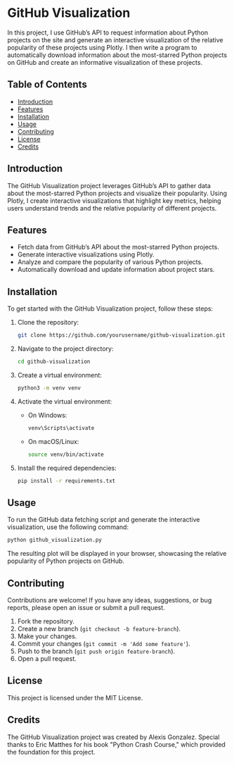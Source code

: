 # GitHub Visualization

In this project, I use GitHub’s API to request information about Python projects on the site and generate an interactive visualization of the relative popularity of these projects using Plotly. I then write a program to automatically download information about the most-starred Python projects on GitHub and create an informative visualization of these projects.

## Table of Contents

- [Introduction](#introduction)
- [Features](#features)
- [Installation](#installation)
- [Usage](#usage)
- [Contributing](#contributing)
- [License](#license)
- [Credits](#credits)

## Introduction

The GitHub Visualization project leverages GitHub’s API to gather data about the most-starred Python projects and visualize their popularity. Using Plotly, I create interactive visualizations that highlight key metrics, helping users understand trends and the relative popularity of different projects.

## Features

- Fetch data from GitHub’s API about the most-starred Python projects.
- Generate interactive visualizations using Plotly.
- Analyze and compare the popularity of various Python projects.
- Automatically download and update information about project stars.

## Installation

To get started with the GitHub Visualization project, follow these steps:

1. Clone the repository:

   ```bash
   git clone https://github.com/yourusername/github-visualization.git
   ```

2. Navigate to the project directory:

   ```bash
   cd github-visualization
   ```

3. Create a virtual environment:

   ```bash
   python3 -m venv venv
   ```

4. Activate the virtual environment:

   - On Windows:

     ```bash
     venv\Scripts\activate
     ```

   - On macOS/Linux:
     ```bash
     source venv/bin/activate
     ```

5. Install the required dependencies:
   ```bash
   pip install -r requirements.txt
   ```

## Usage

To run the GitHub data fetching script and generate the interactive visualization, use the following command:

```bash
python github_visualization.py
```

The resulting plot will be displayed in your browser, showcasing the relative popularity of Python projects on GitHub.

## Contributing

Contributions are welcome! If you have any ideas, suggestions, or bug reports, please open an issue or submit a pull request.

1. Fork the repository.
2. Create a new branch (`git checkout -b feature-branch`).
3. Make your changes.
4. Commit your changes (`git commit -m 'Add some feature'`).
5. Push to the branch (`git push origin feature-branch`).
6. Open a pull request.

## License

This project is licensed under the MIT License.

## Credits

The GitHub Visualization project was created by Alexis Gonzalez. Special thanks to Eric Matthes for his book "Python Crash Course," which provided the foundation for this project.
